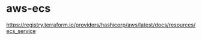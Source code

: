 # aws-ecs    
https://registry.terraform.io/providers/hashicorp/aws/latest/docs/resources/ecs_service
